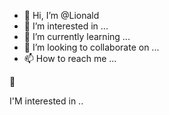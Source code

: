 - 👋 Hi, I’m @Lionald
- 👀 I’m interested in ...
- 🌱 I’m currently learning ...
- 💞️ I’m looking to collaborate on ...
- 📫 How to reach me ...

<!---
Lionald/Lionald is a ✨ special ✨ repository because its `README.md` (this file) appears on your GitHub profile.
You can click the Preview link to take a look at your changes.
--->👀
 I'M interested in ..

